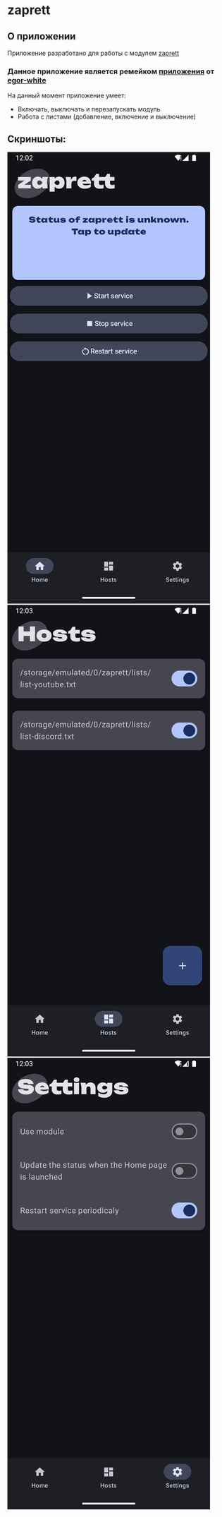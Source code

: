 # zaprett
## О приложении
Приложение разработано для работы с модулем [zaprett](https://github.com/egor-white/zaprett)
### Данное приложение является ремейком [приложения](https://github.com/egor-white/zaprett-app) от [egor-white](https://github.com/egor-white)

На данный момент приложение умеет:
* Включать, выключать и перезапускать модуль
* Работа с листами (добавление, включение и выключение)

## Скриншоты:
![Главная страница](images/1.png)
![Хосты](images/2.png)
![Настройки](images/3.png)
